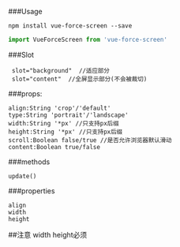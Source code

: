 
###Usage
```
npm install vue-force-screen --save
```
```javascript
import VueForceScreen from 'vue-force-screen'
```

###Slot
```
 slot="background"  //适应部分
 slot="content"  //全屏显示部分(不会被裁切)
```



###props:
```
align:String 'crop'/'default'
type:String 'portrait'/'landscape'
width:String '*px' //只支持px后缀
height:String '*px' //只支持px后缀
scroll:Boolean false/true //是否允许浏览器默认滑动
content:Boolean true/false

```
###methods
```
update()

```
###properties
```
align
width
height

```

##注意
width height必须